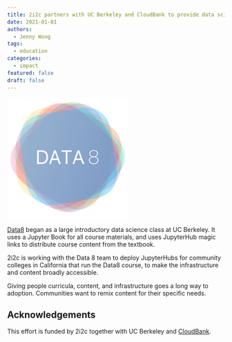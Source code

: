 ```yaml
---
title: 2i2c partners with UC Berkeley and CloudBank to provide data science education hubs for community colleges in California
date: 2021-01-01
authors:
  - Jenny Wong
tags:
  - education
categories:
  - impact
featured: false
draft: false
---
```


![Data8 logo](cover-featured.png "[Data8](https://github.com/data-8). MIT licensed.")

[Data8](https://www.data8.org/) began as a large introductory data science class at UC Berkeley. It uses a Jupyter Book for all course materials, and uses JupyterHub magic links to distribute course content from the textbook.

2i2c is working with the Data 8 team to deploy JupyterHubs for community colleges in California that run the Data8 course, to make the infrastructure and content broadly accessible.

Giving people curricula, content, and infrastructure goes a long way to adoption. Communities want to remix content for their specific needs.

## Acknowledgements

This effort is funded by 2i2c together with UC Berkeley and [CloudBank](https://www.cloudbank.org/about).